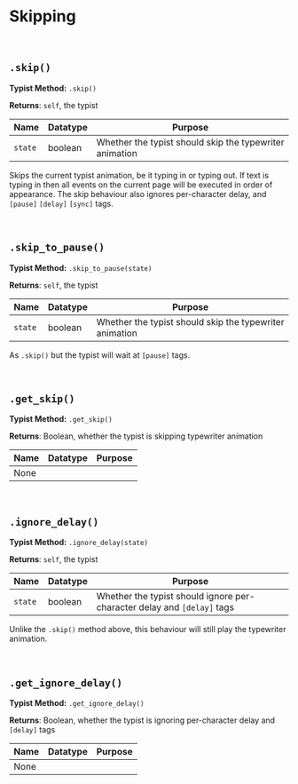 # Skipping

&nbsp;

## `.skip()`

**Typist Method:** `.skip()`

**Returns**: `self`, the typist

|Name   |Datatype|Purpose                                                |
|-------|--------|-------------------------------------------------------|
|`state`|boolean |Whether the typist should skip the typewriter animation|

Skips the current typist animation, be it typing in or typing out. If text is typing in then all events on the current page will be executed in order of appearance. The skip behaviour also ignores per-character delay, and `[pause]` `[delay]` `[sync]` tags.

&nbsp;

## `.skip_to_pause()`

**Typist Method:** `.skip_to_pause(state)`

**Returns**: `self`, the typist

|Name   |Datatype|Purpose                                                |
|-------|--------|-------------------------------------------------------|
|`state`|boolean |Whether the typist should skip the typewriter animation|

As `.skip()` but the typist will wait at `[pause]` tags.

&nbsp;

## `.get_skip()`

**Typist Method:** `.get_skip()`

**Returns**: Boolean, whether the typist is skipping typewriter animation

|Name|Datatype|Purpose|
|----|--------|-------|
|None|        |       |

&nbsp;

## `.ignore_delay()`

**Typist Method:** `.ignore_delay(state)`

**Returns**: `self`, the typist

|Name   |Datatype|Purpose                                                                |
|-------|--------|-----------------------------------------------------------------------|
|`state`|boolean |Whether the typist should ignore per-character delay and `[delay]` tags|

Unlike the `.skip()` method above, this behaviour will still play the typewriter animation.

&nbsp;

## `.get_ignore_delay()`

**Typist Method:** `.get_ignore_delay()`

**Returns**: Boolean, whether the typist is ignoring per-character delay and `[delay]` tags

|Name|Datatype|Purpose|
|----|--------|-------|
|None|        |       |